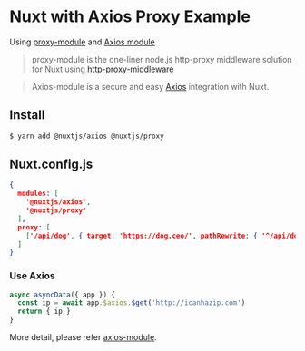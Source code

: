 # Nuxt with Axios Proxy Example

Using [proxy-module](https://github.com/nuxt-community/proxy-module) and [Axios module](https://axios.nuxtjs.org/)

> proxy-module is the one-liner node.js http-proxy middleware solution for Nuxt using [http-proxy-middleware](https://github.com/chimurai/http-proxy-middleware)

> Axios-module is a secure and easy [Axios](https://github.com/mzabriskie/axios) integration with Nuxt.

## Install

```bash
$ yarn add @nuxtjs/axios @nuxtjs/proxy
```

## Nuxt.config.js

```json
{
  modules: [
    '@nuxtjs/axios',
    '@nuxtjs/proxy'
  ],
  proxy: [
    ['/api/dog', { target: 'https://dog.ceo/', pathRewrite: { '^/api/dog': '/api/breeds/image/random' } }]
  ]
}
```

### Use Axios

```js
async asyncData({ app }) {
  const ip = await app.$axios.$get('http://icanhazip.com')
  return { ip }
}
```

More detail, please refer [axios-module](https://github.com/nuxt-community/axios-module).
